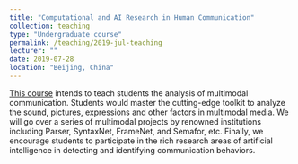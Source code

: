```yaml
---
title: "Computational and AI Research in Human Communication"
collection: teaching
type: "Undergraduate course"
permalink: /teaching/2019-jul-teaching
lecturer: ""
date: 2019-07-28
location: "Beijing, China"
---
```


[This course](https://www.cetustalk.com/beijingtisheng/39.html) intends to teach students the analysis of multimodal communication. Students would master the cutting-edge toolkit to analyze the sound, pictures, expressions and other factors in multimodal media. We will go over a series of multimodal projects by renowned institutions including Parser, SyntaxNet, FrameNet, and Semafor, etc. Finally, we encourage students to participate in the rich research areas of artificial intelligence in detecting and identifying communication behaviors.